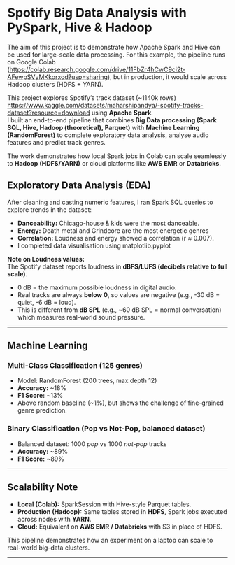 #  Spotify Big Data Analysis with PySpark, Hive & Hadoop

The aim of this project is to demonstrate how Apache Spark and Hive can be used for large-scale data processing. For this example, the pipeline runs on Google Colab (https://colab.research.google.com/drive/11FbZr4hCwC9ci2t-AFewpSVyMKkorxod?usp=sharing), but in production, it would scale across Hadoop clusters (HDFS + YARN).

This project explores Spotify’s track dataset (~1140k rows) https://www.kaggle.com/datasets/maharshipandya/-spotify-tracks-dataset?resource=download using **Apache Spark**.  
I built an end-to-end pipeline that combines **Big Data processing (Spark SQL, Hive, Hadoop (theoretical), Parquet)** with **Machine Learning (RandomForest)** to complete exploratory data analysis, analyse audio features and predict track genres.  

The work demonstrates how local Spark jobs in Colab can scale seamlessly to **Hadoop (HDFS/YARN)** or cloud platforms like **AWS EMR** or **Databricks**.

##  Exploratory Data Analysis (EDA)
After cleaning and casting numeric features, I ran Spark SQL queries to explore trends in the dataset:

- **Danceability:** Chicago-house & kids were the most danceable.
- **Energy:** Death metal and Grindcore are the most energetic genres
- **Correlation:** Loudness and energy showed a correlation (r ≈ 0.007).  
- I completed  data visualisation using matplotlib.pyplot

 **Note on Loudness values:**  
The Spotify dataset reports loudness in **dBFS/LUFS (decibels relative to full scale)**.  
- 0 dB = the maximum possible loudness in digital audio.  
- Real tracks are always **below 0**, so values are negative (e.g., -30 dB = quiet, -6 dB = loud).  
- This is different from **dB SPL** (e.g., ~60 dB SPL = normal conversation) which measures real-world sound pressure.

---

## Machine Learning

### Multi-Class Classification (125 genres)
- Model: RandomForest (200 trees, max depth 12)  
- **Accuracy:** ~18%  
- **F1 Score:** ~13%  
- Above random baseline (~1%), but shows the challenge of fine-grained genre prediction.

### Binary Classification (Pop vs Not-Pop, balanced dataset)
- Balanced dataset: 1000 *pop* vs 1000 *not-pop* tracks  
- **Accuracy:** ~89%  
- **F1 Score:** ~89%  


---

## Scalability Note
- **Local (Colab):** SparkSession with Hive-style Parquet tables.  
- **Production (Hadoop):** Same tables stored in **HDFS**, Spark jobs executed across nodes with **YARN**.  
- **Cloud:** Equivalent on **AWS EMR / Databricks** with S3 in place of HDFS.  

This pipeline demonstrates how an experiment on a laptop can scale to real-world big-data clusters.

---
